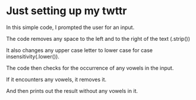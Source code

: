 # Just setting up my twttr
 
 In this simple code, I prompted the user for an input.
 
 The code removes any space to the left and to the right of the text (.strip())
 
 It also changes any upper case letter to lower case for case insensitivity(.lower()).
 
 The code then checks for the occurrence of any vowels in the input.
 
 If it encounters any vowels, it removes it.
 
 And then prints out the result without any vowels in it.


